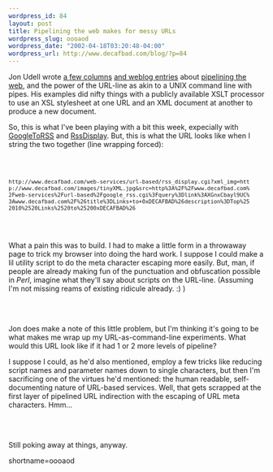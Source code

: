 ```yaml
--- 
wordpress_id: 84
layout: post
title: Pipelining the web makes for messy URLs
wordpress_slug: oooaod
wordpress_date: "2002-04-18T03:20:48-04:00"
wordpress_url: http://www.decafbad.com/blog/?p=84
---
```

<p>
Jon Udell wrote <a href="http://www.byte.com/documents/s=1113/byt20010816s0002/0820_udell.html">a few columns</a> <a href="http://radio.weblogs.com/0100887/2002/03/27.html#a153">and weblog entries</a> about <a href="http://www.decafbad.com/twiki/bin/view/Main/PipelineTheWeb">pipelining the web</a>, and the power of the URL-line as akin to a UNIX command line with pipes.  His examples did nifty things with a publicly available XSLT processor to use an XSL stylesheet at one URL and an XML document at another to produce a new document.
</p>
<p>
So, this is what I've been playing with a bit this week, expecially with <a href="http://www.decafbad.com/twiki/bin/view/Main/GoogleToRSS">GoogleToRSS</a> and <a href="http://www.decafbad.com/twiki/bin/view/Main/RssDisplay">RssDisplay</a>.  But, this is what the URL looks like when I string the two together (line wrapping forced):</p>
<br /><br />
<pre style="font-size:8pt">http://www.decafbad.com/web-services/url-based/rss_display.cgi?xml_img=htt
p://www.decafbad.com/images/tinyXML.jpg&amp;src=http%3A%2F%2Fwww.decafbad.com%
2Fweb-services%2Furl-based%2Fgoogle_rss.cgi%3Fquery%3Dlink%3AXGnxCbayl9UC%
3Awww.decafbad.com%2F%26title%3DLinks+to+0xDECAFBAD%26description%3DTop%25
2010%2520Links%2520to%25200xDECAFBAD%26</pre>
<br /><br />
<p>
What a pain this was to build.  I had to make a little form in a throwaway page to trick my browser into doing the hard work.  I suppose I could make a lil utility script to do the meta character escaping more easily.  But, man, if people are already making fun of the punctuation and obfuscation possible in <i>Perl</i>, imagine what they'll say about scripts on the URL-line.  (Assuming I'm not missing reams of existing ridicule already. :) )
</p>
<br /><br />
<p>
Jon does make a note of this little problem, but I'm thinking it's going to be what makes me wrap up my URL-as-command-line experiments.  What would this URL look like if it had 1 or 2 more levels of pipeline? 
</p>
<p>
I suppose I could, as he'd also mentioned, employ a few tricks like reducing script names and parameter names down to single characters, but then I'm sacrificing one of the virtues he'd mentioned: the human readable, self-documenting nature of URL-based services.  Well, that gets scrapped at the first layer of pipelined URL indirection with the escaping of URL meta characters.  Hmm...
</p>
<br /><br />
<p>
Still poking away at things, anyway.
</p>
<!--more-->
shortname=oooaod
